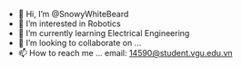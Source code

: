 - 👋 Hi, I’m @SnowyWhiteBeard
- 👀 I’m interested in Robotics
- 🌱 I’m currently learning Electrical Engineering
- 💞️ I’m looking to collaborate on ...
- 📫 How to reach me ... email: 14590@student.vgu.edu.vn

<!---
SnowyWhiteBeard/SnowyWhiteBeard is a ✨ special ✨ repository because its `README.md` (this file) appears on your GitHub profile.
You can click the Preview link to take a look at your changes.
--->
